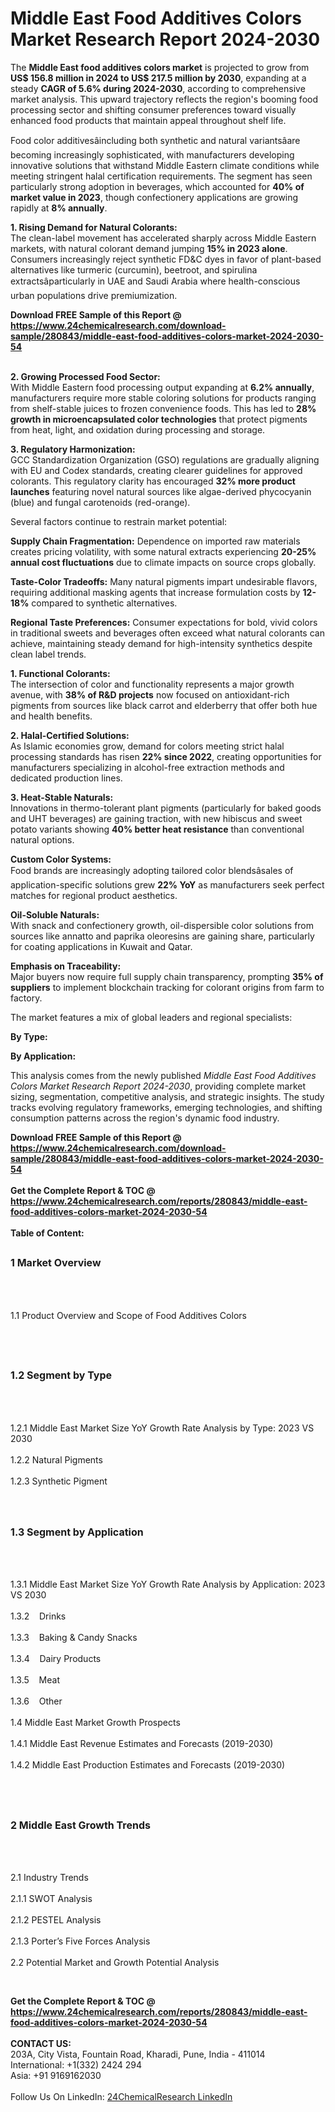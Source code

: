 <h1>Middle East Food Additives Colors Market Research Report 2024-2030</h1><p>The <strong>Middle East food additives colors market</strong> is projected to grow from <strong>US$ 156.8 million in 2024 to US$ 217.5 million by 2030</strong>, expanding at a steady <strong>CAGR of 5.6% during 2024-2030</strong>, according to comprehensive market analysis. This upward trajectory reflects the region's booming food processing sector and shifting consumer preferences toward visually enhanced food products that maintain appeal throughout shelf life.</p><p>Food color additivesâincluding both synthetic and natural variantsâare becoming increasingly sophisticated, with manufacturers developing innovative solutions that withstand Middle Eastern climate conditions while meeting stringent halal certification requirements. The segment has seen particularly strong adoption in beverages, which accounted for <strong>40% of market value in 2023</strong>, though confectionery applications are growing rapidly at <strong>8% annually</strong>.</p><p><strong>1. Rising Demand for Natural Colorants:</strong><br>
The clean-label movement has accelerated sharply across Middle Eastern markets, with natural colorant demand jumping <strong>15% in 2023 alone</strong>. Consumers increasingly reject synthetic FD&amp;C dyes in favor of plant-based alternatives like turmeric (curcumin), beetroot, and spirulina extractsâparticularly in UAE and Saudi Arabia where health-conscious urban populations drive premiumization.</p><div><b>Download FREE Sample of this Report @ 
            <a href="https://www.24chemicalresearch.com/download-sample/280843/middle-east-food-additives-colors-market-2024-2030-54">
            https://www.24chemicalresearch.com/download-sample/280843/middle-east-food-additives-colors-market-2024-2030-54</a></b></div><br><p><strong>2. Growing Processed Food Sector:</strong><br>
With Middle Eastern food processing output expanding at <strong>6.2% annually</strong>, manufacturers require more stable coloring solutions for products ranging from shelf-stable juices to frozen convenience foods. This has led to <strong>28% growth in microencapsulated color technologies</strong> that protect pigments from heat, light, and oxidation during processing and storage.</p><p><strong>3. Regulatory Harmonization:</strong><br>
GCC Standardization Organization (GSO) regulations are gradually aligning with EU and Codex standards, creating clearer guidelines for approved colorants. This regulatory clarity has encouraged <strong>32% more product launches</strong> featuring novel natural sources like algae-derived phycocyanin (blue) and fungal carotenoids (red-orange).</p><p>Several factors continue to restrain market potential:</p><p><strong>Supply Chain Fragmentation:</strong> Dependence on imported raw materials creates pricing volatility, with some natural extracts experiencing <strong>20-25% annual cost fluctuations</strong> due to climate impacts on source crops globally.</p><p><strong>Taste-Color Tradeoffs:</strong> Many natural pigments impart undesirable flavors, requiring additional masking agents that increase formulation costs by <strong>12-18%</strong> compared to synthetic alternatives.</p><p><strong>Regional Taste Preferences:</strong> Consumer expectations for bold, vivid colors in traditional sweets and beverages often exceed what natural colorants can achieve, maintaining steady demand for high-intensity synthetics despite clean label trends.</p><p><strong>1. Functional Colorants:</strong><br>
The intersection of color and functionality represents a major growth avenue, with <strong>38% of R&amp;D projects</strong> now focused on antioxidant-rich pigments from sources like black carrot and elderberry that offer both hue and health benefits.</p><p><strong>2. Halal-Certified Solutions:</strong><br>
As Islamic economies grow, demand for colors meeting strict halal processing standards has risen <strong>22% since 2022</strong>, creating opportunities for manufacturers specializing in alcohol-free extraction methods and dedicated production lines.</p><p><strong>3. Heat-Stable Naturals:</strong><br>
Innovations in thermo-tolerant plant pigments (particularly for baked goods and UHT beverages) are gaining traction, with new hibiscus and sweet potato variants showing <strong>40% better heat resistance</strong> than conventional natural options.</p><p><strong>Custom Color Systems:</strong><br>
	Food brands are increasingly adopting tailored color blendsâsales of application-specific solutions grew <strong>22% YoY</strong> as manufacturers seek perfect matches for regional product aesthetics.</p><p><strong>Oil-Soluble Naturals:</strong><br>
	With snack and confectionery growth, oil-dispersible color solutions from sources like annatto and paprika oleoresins are gaining share, particularly for coating applications in Kuwait and Qatar.</p><p><strong>Emphasis on Traceability:</strong><br>
	Major buyers now require full supply chain transparency, prompting <strong>35% of suppliers</strong> to implement blockchain tracking for colorant origins from farm to factory.</p><p>The market features a mix of global leaders and regional specialists:</p><p><strong>By Type:</strong></p><p><strong>By Application:</strong></p><p>This analysis comes from the newly published <em>Middle East Food Additives Colors Market Research Report 2024-2030</em>, providing complete market sizing, segmentation, competitive analysis, and strategic insights. The study tracks evolving regulatory frameworks, emerging technologies, and shifting consumption patterns across the region's dynamic food industry.</p><div><b>Download FREE Sample of this Report @ 
            <a href="https://www.24chemicalresearch.com/download-sample/280843/middle-east-food-additives-colors-market-2024-2030-54">
            https://www.24chemicalresearch.com/download-sample/280843/middle-east-food-additives-colors-market-2024-2030-54</a></b></div><br><div><b>Get the Complete Report & TOC @ 
            <a href="https://www.24chemicalresearch.com/reports/280843/middle-east-food-additives-colors-market-2024-2030-54">
            https://www.24chemicalresearch.com/reports/280843/middle-east-food-additives-colors-market-2024-2030-54</a></b></div><br>
            <b>Table of Content:</b><p><h2><span style="font-size:16px"><strong>1 Market Overview&nbsp;&nbsp; &nbsp;</strong></span></h2><br />
<br />
<p>1.1 Product Overview and Scope of Food Additives Colors&nbsp;</p><br />
<br />
<h2><strong><span style="font-size:16px">1.2 Segment by Type&nbsp;&nbsp; &nbsp;</span></strong></h2><br />
<br />
<p>1.2.1 Middle East Market Size YoY Growth Rate Analysis by Type: 2023 VS 2030&nbsp;&nbsp; &nbsp;<br /><br />
1.2.2 Natural Pigments&nbsp;&nbsp; &nbsp;<br /><br />
1.2.3 Synthetic Pigment<br /><br />
<br />
<h2><span style="font-size:16px"><strong>1.3 Segment by Application&nbsp;&nbsp;</strong></span></h2><br />
<br />
<p>1.3.1 Middle East Market Size YoY Growth Rate Analysis by Application: 2023 VS 2030&nbsp;&nbsp; &nbsp;<br /><br />
1.3.2&nbsp;&nbsp; &nbsp;Drinks<br /><br />
1.3.3&nbsp;&nbsp; &nbsp;Baking & Candy Snacks<br /><br />
1.3.4&nbsp;&nbsp; &nbsp;Dairy Products<br /><br />
1.3.5&nbsp;&nbsp; &nbsp;Meat<br /><br />
1.3.6&nbsp;&nbsp; &nbsp;Other<br /><br />
1.4 Middle East Market Growth Prospects&nbsp;&nbsp; &nbsp;<br /><br />
1.4.1 Middle East Revenue Estimates and Forecasts (2019-2030)&nbsp;&nbsp; &nbsp;<br /><br />
1.4.2 Middle East Production Estimates and Forecasts (2019-2030)&nbsp;&nbsp;</p><br />
<br />
<h2><span style="font-size:16px"><strong>2 Middle East Growth Trends&nbsp;&nbsp; &nbsp;</strong></span></h2><br />
<br />
<p>2.1 Industry Trends&nbsp;&nbsp; &nbsp;<br /><br />
2.1.1 SWOT Analysis&nbsp;&nbsp; &nbsp;<br /><br />
2.1.2 PESTEL Analysis&nbsp;&nbsp; &nbsp;<br /><br />
2.1.3 Porter&rsquo;s Five Forces Analysis&nbsp;&nbsp; &nbsp;<br /><br />
2.2 Potential Market and Growth Potential Analysis&nbsp;&nbsp; &nbsp;</p><br />
</p><div><b>Get the Complete Report & TOC @ 
            <a href="https://www.24chemicalresearch.com/reports/280843/middle-east-food-additives-colors-market-2024-2030-54">
            https://www.24chemicalresearch.com/reports/280843/middle-east-food-additives-colors-market-2024-2030-54</a></b></div><br><b>CONTACT US:</b><br>
            203A, City Vista, Fountain Road, Kharadi, Pune, India - 411014<br>
            International: +1(332) 2424 294<br>
            Asia: +91 9169162030 <br><br>
            Follow Us On LinkedIn: <a href="https://www.linkedin.com/company/24chemicalresearch/">24ChemicalResearch LinkedIn</a>